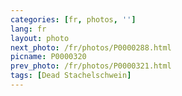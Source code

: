 ```yaml
---
categories: [fr, photos, '']
lang: fr
layout: photo
next_photo: /fr/photos/P0000288.html
picname: P0000320
prev_photo: /fr/photos/P0000321.html
tags: [Dead Stachelschwein]
---
```


